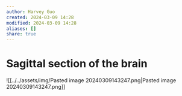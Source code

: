 ```yaml
---
author: Harvey Guo
created: 2024-03-09 14:28
modified: 2024-03-09 14:28
aliases: []
share: true
---
```

# Sagittal section of the brain
![[../../assets/img/Pasted image 20240309143247.png|Pasted image 20240309143247.png]]
